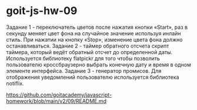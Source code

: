 # goit-js-hw-09

Задание 1 - переключатель цветов после нажатия кнопки «Start», раз в секунду меняет цвет фона <body>
на случайное значение используя инлайн стиль. При нажатии на кнопку «Stop», изменение цвета фона
должно останавливаться. Задание 2 - таймер обратного отсчета скрипт таймера, который ведёт обратный
отсчет до определенной даты. Используется библиотеку flatpickr для того чтобы позволить пользователю
кроссбраузерно выбрать конечную дату и время в одном элементе интерфейса. Задание 3 - генератор
промисов. Для отображения уведомлений пользователю используется библиотека notiflix.

https://github.com/goitacademy/javascript-homework/blob/main/v2/09/README.md
